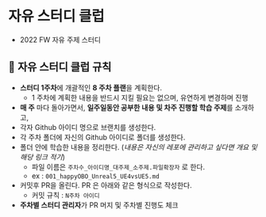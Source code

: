 # 자유 스터디 클럽

- 2022 FW 자유 주제 스터디

## 🚩 자유 스터디 클럽 규칙

- **스터디 1주차**에 개괄적인 **8 주차 플랜**을 계획한다.
  - 1 주차에 계획한 내용을 반드시 지킬 필요는 없으며, 유연하게 변경하며 진행 
- **매 주** 마다 돌아가면서, **일주일동안 공부한 내용 및 차주 진행할 학습 주제**를 소개하고,  
- 각자 Github 아이디 명으로 브랜치를 생성한다.
- 각 주차 폴더에 자신의 Github 아이디로 폴더를 생성한다.
- 폴더 안에 학습한 내용을 정리한다. (*내용은 자신의 레포에 관리하고 싶다면 개요 및 해당 링크 적기*)
  - 파일 이름은 `주차수_아이디명_대주제_소주제.파일확장자` 로 한다.
  - ex : `001_happyOBO_Unreal5_UE4vsUE5.md`
- 커밋후 PR을 올린다. PR 은 아래와 같은 형식으로 작성한다.
  - 커밋 규칙 : `N주차 아이디`
- **주차별 스터디 관리자**가 PR 머지 및 주차별 진행도 체크